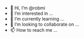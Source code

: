 - 👋 Hi, I’m @robmi
- 👀 I’m interested in ...
- 🌱 I’m currently learning ...
- 💞️ I’m looking to collaborate on ...
- 📫 How to reach me ...

<!---
robmi/robmi is a ✨ special ✨ repository because its `README.md` (this file) appears on your GitHub profile.
You can click the Preview link to take a look at your changes.
--->
